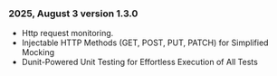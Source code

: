 ### 2025, August 3 version 1.3.0
- Http request monitoring.
- Injectable HTTP Methods (GET, POST, PUT, PATCH) for Simplified Mocking
- Dunit-Powered Unit Testing for Effortless Execution of All Tests
